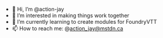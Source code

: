 - 👋 Hi, I’m @action-jay
- 👀 I’m interested in making things work together
- 🌱 I’m currently learning to create modules for FoundryVTT
- 📫 How to reach me: @action_jay@mstdn.ca

<!---
action-jay/action-jay is a ✨ special ✨ repository because its `README.md` (this file) appears on your GitHub profile.
You can click the Preview link to take a look at your changes.
--->
